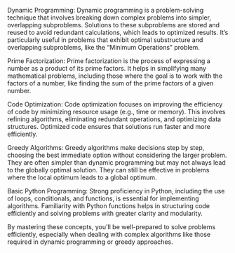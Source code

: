 Dynamic Programming:
Dynamic programming is a problem-solving technique that involves breaking down complex problems into simpler, overlapping subproblems. Solutions to these subproblems are stored and reused to avoid redundant calculations, which leads to optimized results. It’s particularly useful in problems that exhibit optimal substructure and overlapping subproblems, like the “Minimum Operations” problem.

Prime Factorization:
Prime factorization is the process of expressing a number as a product of its prime factors. It helps in simplifying many mathematical problems, including those where the goal is to work with the factors of a number, like finding the sum of the prime factors of a given number.

Code Optimization:
Code optimization focuses on improving the efficiency of code by minimizing resource usage (e.g., time or memory). This involves refining algorithms, eliminating redundant operations, and optimizing data structures. Optimized code ensures that solutions run faster and more efficiently.

Greedy Algorithms:
Greedy algorithms make decisions step by step, choosing the best immediate option without considering the larger problem. They are often simpler than dynamic programming but may not always lead to the globally optimal solution. They can still be effective in problems where the local optimum leads to a global optimum.

Basic Python Programming:
Strong proficiency in Python, including the use of loops, conditionals, and functions, is essential for implementing algorithms. Familiarity with Python functions helps in structuring code efficiently and solving problems with greater clarity and modularity.

By mastering these concepts, you'll be well-prepared to solve problems efficiently, especially when dealing with complex algorithms like those required in dynamic programming or greedy approaches.